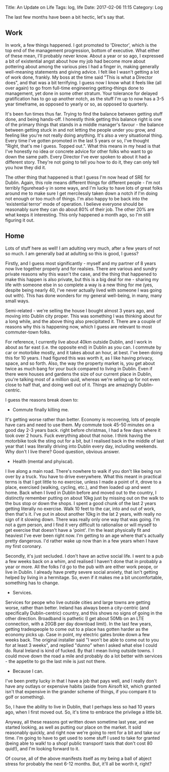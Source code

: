 Title: An Update on Life
Tags: log, life
Date: 2017-02-06 11:15 
Category: Log 
 
The last few months have been a bit hectic, let's say that.

## Work

In work, a few things happened. I got promoted to 'Director', which is the top end of the management progression, bottom of executive. What either of these mean, I'll probably never know. About a year or so ago, I expressed a bit of existential angst about how my job had become more about pottering about among the various pies I had a finger in, making generally well-meaning statements and giving advice. I felt like I wasn't getting a lot of work done, frankly. My boss at the time said "This is what a Director does", and that was a bit terrifying. I guess now I know what it feels like (all over again) to go from full-time engineering getting-things done to management, yet done in some other stratum. Your tolerance for delayed gratification has to go up another notch, as the stuff I'm up to now has a 3-5 year timeframe, as opposed to yearly or so, as opposed to quarterly.

It's been fun times thus far. Trying to find the balance between getting stuff done, and being hands-off. I honestly think getting this balance right is one of the primary things that stands in a middle manager's favour - the balance between getting stuck in and not letting the people under you grow, and feeling like you're not really doing anything. It's also a very situational thing. Every time I've gotten promoted in the last 5 years or so, I've thought "Right, that's me I guess. Topped out.". What this means in my head is that I've honestly no idea or concrete advice for other folks who want to go down the same path. Every Director I've ever spoken to about it had a different story. They're not going to tell you how to do it, they can only tell you how they did it.

The other thing that happened is that I guess I'm now head of SRE for Dublin. Again, this role means different things for different people - I'm not terribly figurehead-y in some ways, and I'm lucky to have lots of great folks around me to make sure I get mercilessly taken down a notch if I'm doing not enough or too much of things. I'm also happy to be back into the 'existential terror' mode of operation. I believe everyone should be reasonably sure they can do about 80% of their job. The other 20% are what keeps it interesting. This only happened a month ago, so I'm still figuring it out.

## Home

Lots of stuff here as well! I am adulting very much, after a few years of not so much. I am generally bad at adulting so this is good, I guess?

Firstly, and I guess most significantly - myself and my partner of 8 years now live together properly and for realsies. There are various and sundry private reasons why this wasn't the case, and the thing that happened to make this happen is also private, but this is a big deal for me - sharing my life with someone else in so complete a way is a new thing for me (yes, despite being nearly 40, I've never actually lived with someone I was going out with). This has done wonders for my general well-being, in many, many small ways.
 

Semi-related - we're selling the house I bought almost 3 years ago, and moving into Dublin city proper. This was something I was thinking about for a long while, and the above thing also precipitated it. There are a couple of reasons why this is happening now, which I guess are relevant to most commuter-town folks.

For reference, I currently live about 40km outside Dublin, and I work in about as far east (i.e. the opposite end) in Dublin as you can. I commute by car or motorbike mostly, and it takes about an hour, at best. I've been doing this for 10 years. I had figured this was worth it, as I like having privacy, space, and so forth. Also, the way the property market is, you get about twice as much bang for your buck compared to living in Dublin. Even if there were houses and gardens the size of our current place in Dublin, you're talking most of a million quid, whereas we're selling up for not even close to half that, and doing well out of it. Things are amazingly Dublin-centric.

I guess the reasons break down to:

 - Commute finally killing me.

It's getting worse rather than better. Economy is recovering, lots of people have cars and need to use them. My commute took 45-50 minutes on a good day 2-3 years back. right before christmas, I had a few days where it took over 2 hours. Fuck everything about that noise. I think having the motorbike took the sting out for a bit, but I realised back in the middle of last year that I was literally driving into Dublin every day, including weekends. Why don't I live there? Good question, obvious answer.

  - Health (mental and phyiscal).

I live along a main road. There's nowhere to walk if you don't like being run over by a truck. You have to drive everywhere. What this meant in practical terms is that I got little to no exercise, unless I made a point of it, drove to a place, exercised (walking, cycling, etc.), and then loaded up and went home. Back when I lived in Dublin before and moved out to the country, I distinctly remember putting on about 10kg just by missing out on the walk to the bus stop or down the shops. I spent a good chunk of the last 2 years getting literally no exercise. Walk 10 feet to the car, into and out of work, then that's it. I've put in about another 10kg in the lat 2 years, with really no sign of it slowing down. There was really only one way that was going. I'm not a gym person, and I find it very difficult to rationalise or will myself to get exercise that doesn't have a 'point'. I'm the least physically fit and heaviest I've ever been right now. I'm getting to an age where that's actually pretty dangerous. I'd rather wake up now than in a few years when I have my first coronary.

Secondly, it's just secluded. I don't have an active social life. I went to a pub a few weeks back on a whim, and realised I haven't done that in probably a year or more. All the folks I'd go to the pub with are either work peope, or live in Dublin. I already have pretty severe social anxiety, that isn't getting helped by living in a hermitage. So, even if it makes me a bit uncomfortable, something has to change.

  - Services.

Services for peope who live outside cities and large towns are getting worse, rather than better. Ireland has always been a city-centric (and specifically Dublin-centric) country, and this shows no signs of going in the other direction. Broadband is pathetic (I get about 50Mb on an LTE connection, with a 20GB per day download limit). In the last few years, getting tradespeople to come out to a place has gotten harder as the economy picks up. Case in point, my electric gates broke down a few weeks back. The original installer said "I won't be able to come out to you for at least 3 weeks", and replied "dunno" when I asked what else I could do. Rural Ireland is kind of fucked. By that I mean living outside towns. I could move down the road a mile and probably do a lot better with services - the appetite to go the last mile is just not there. 

  - Because I can.

I've been pretty lucky in that I have a job that pays well, and I really don't have any outlays or expensive habits (aside from Airsoft kit, which granted isn't that expensive in the grander scheme of things, if you compare it to golf or something).

So, I have the ability to live in Dublin, that I perhaps less so had 10 years ago, when I first moved out. So, it's time to embrace the privilege a little bit.

Anyway, all these reasons got written down sometime last year, and we started looking, as well as putting our place on the market. It sold reasonably quickly, and right now we're going to rent for a bit and take our time. I'm going to have to get used to some stuff I used to take for granted (being able to walk! to a shop! public transport! taxis that don't cost 80 quid!), and I'm looking forward to it.

Of course, all of the above manifests itself as my being a ball of abject stress for probably the next 6-12 months. But, it'll all be worth it, right?
